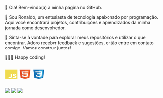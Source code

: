 👋 Olá! Bem-vindo(a) à minha página no GitHub.

🖖 Sou Ronaldo, um entusiasta de tecnologia apaixonado por programação. Aqui você encontrará projetos, contribuições e aprendizados da minha jornada como desenvolvedor.

🤝 Sinta-se à vontade para explorar meus repositórios e utilizar o que encontrar. Adoro receber feedback e sugestões, então entre em contato comigo. Vamos construir juntos!

🧑🏻‍💻 Happy coding!

<div
style="display: inline_block"><br>
  <img align="center" alt="Ronaldo-Js" height="30" width="40" src="https://raw.githubusercontent.com/devicons/devicon/master/icons/javascript/javascript-plain.svg">
  <img align="center" alt="Ronaldo-Ts" height="30" width="40" src="https://raw.githubusercontent.com/devicons/devicon/master/icons/html5/html5-original.svg">
  <img align="center" alt="Ronaldo-CSS" height="30" width="40" src="https://raw.githubusercontent.com/devicons/devicon/master/icons/css3/css3-original.svg">
  <div> 
  
  ##
  <div>
  <a href = "https://instagram.com/ronaldo.hauser.dias/" target="_blank"><img src="https://img.shields.io/badge/-Instagram-%23E4405F?style=for-the-badge&logo=instagram&logoColor=white" target="_blank"></a>
  <a href = "mailto:metalronaldo@gmail.com"><img src="https://img.shields.io/badge/-Gmail-%23333?style=for-the-badge&logo=gmail&logoColor=white" target="_blank"></a>
  <a href = "https://www.linkedin.com/in/ronaldo-dias-a2895aa5/" target="_blank"><img src="https://img.shields.io/badge/-LinkedIn-%230077B5?style=for-the-badge&logo=linkedin&logoColor=white" target="_blank"></a> 
</div>
